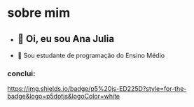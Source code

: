  # sobre mim
- ## 👋 Oi, eu sou Ana Julia 
 - 🌱 Sou estudante de programação do Ensino Médio
 ### conclui: 

https://img.shields.io/badge/p5%20js-ED225D?style=for-the-badge&logo=p5dotjs&logoColor=white


